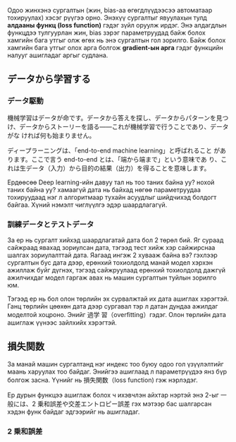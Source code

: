 Одоо жинхэнэ сургалтын (жин, bias-аа өгөгдлүүдээсээ автоматаар тохируулах) хэсэг рүүгээ орно. Энэхүү сургалтыг явуулахын тулд **алдааны функц (loss function)** гэдэг зүйл оруулж ирдэг. Энэ алдагдлын функцдээ тулгуурлан жин, bias зэрэг параметруудад байж болох хамгийн бага утгыг олж өгөх нь энэ сургалтын гол зорилго. Байж болох хамгийн бага утгыг олох арга болгож **gradient-ын арга** гэдэг функцийн налууг ашигладаг аргыг судлана.

## データから学習する

### データ駆動

機械学習はデータが命です。データから答えを探し、データからパターンを見つ
け、データからストーリーを語る――これが機械学習で行うことであり、データがな
ければ何も始まりません。

ディープラーニングは、「end-to-end machine learning」と呼ばれること
があります。ここで言う end-to-end とは、「端から端まで」という意味であ
り、これは生データ（入力）から目的の結果（出力）を得ることを意味します。

Ердөөсөө Deep learning-ийн давуу тал нь тоо таних байна уу? нохой таних байна уу? хамаагүй дата нь байхад нөгөө параметруудаа тохируудаад нэг л  алгоритмаар тухайн асуудлыг шийдчихэд болдогт байгаа. Хүний нэмэлт чиглүүлгэ эдэр шаардлагагүй.
### 訓練データとテストデータ

За ер нь сургалт хийхэд шаардлагатай дата бол 2 төрөл бий. Яг сураад сайжраад явахад зориулсан дата, тэгээд тест хийж хэр сайжирснаа шалгах зориулалттай дата. Яагаад ингэж 2 хувааж байна вэ? гэхлээр сургалтын бус дата дээр, ерөнхий тохиолдолд манай модел хэрхэн ажиллаж буйг дүгнэх, тэгээд сайжруулаад ерөнхий тохиолдолд дажгүй ажилчихдаг модел гаргаж авах нь машин сургалтын туйлын зорилго юм.

Тэгээд ер нь бол олон төрлийн эх сурвалжтай их дата ашиглах хэрэгтэй. Ганц төрлийн цөөхөн дата дээр сургавал тэр л датан дундаа ажилдаг моделтой хоцроно. Энийг 過学
習（overfitting）гэдэг. Олон төрлийн дата ашиглаж үүнээс зайлхийх хэрэгтэй.

## 損失関数

За манай машин сургалтанд нэг индекс тоо буюу одоо гол үзүүлэлтийг маань харуулах тоо байдаг. Энийгээ ашиглаад л параметрүүдээ янз бүр болгож засна. Үүнийг нь 損失関数（loss function) гэж нэрлэдэг.

Ер дурын функцээ ашиглаж болох ч ихэвчлэн айхтар нэртэй энэ 2-ыг 一般には、2 乗和誤差や交差エントロピー誤差 гэх мэтээр бас шалгарсан хэдэн функ байдаг эдгээрийг нь ашигладаг.

### 2 乗和誤差

